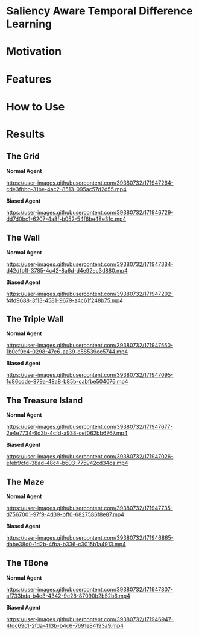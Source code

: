 # Saliency Aware Temporal Difference Learning

# Motivation

# Features

# How to Use

# Results

## The Grid
**Normal Agent**  
  
https://user-images.githubusercontent.com/39380732/171947264-cde3fbbb-31be-4ac2-8513-095ac57d2d55.mp4  
  
**Biased Agent**  
  
https://user-images.githubusercontent.com/39380732/171946729-dd7d0bc1-6207-4a8f-b052-54f6be48e31c.mp4  

## The Wall
**Normal Agent**  

https://user-images.githubusercontent.com/39380732/171947384-d42dfb1f-3785-4c42-8a6d-d4e92ec3d880.mp4  

**Biased Agent**  

https://user-images.githubusercontent.com/39380732/171947202-f4fd9688-3f13-4581-9679-a4c61f248b75.mp4  

## The Triple Wall
**Normal Agent**  

https://user-images.githubusercontent.com/39380732/171947550-1b0ef9c4-0298-47e6-aa39-c58539ec5744.mp4  

**Biased Agent**  

https://user-images.githubusercontent.com/39380732/171947095-1d86cdde-879a-48a8-b85b-cabfbe504076.mp4  

## The Treasure Island
**Normal Agent**  

https://user-images.githubusercontent.com/39380732/171947677-2e4e7734-9d3b-4cfd-a938-cef062bb6767.mp4  

**Biased Agent**  

https://user-images.githubusercontent.com/39380732/171947026-efeb9cfd-38ad-48c4-b603-775942cd34ca.mp4  

## The Maze
**Normal Agent**  

https://user-images.githubusercontent.com/39380732/171947735-d7567001-97f9-4d39-bff0-6827586f8e87.mp4  

**Biased Agent**  

https://user-images.githubusercontent.com/39380732/171946865-dabe38d0-1d2b-4fba-b336-c3015b1a4913.mp4  

## The TBone
**Normal Agent**  

https://user-images.githubusercontent.com/39380732/171947807-af733bda-b4e3-4342-9e28-87090b2b52b6.mp4  

**Biased Agent**  

https://user-images.githubusercontent.com/39380732/171946947-4fdc69c1-2fda-413b-b4c6-7691e84193a9.mp4  





